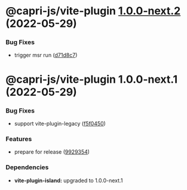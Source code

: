 # @capri-js/vite-plugin [1.0.0-next.2](https://github.com/capri-js/capri/compare/@capri-js/vite-plugin@1.0.0-next.1...@capri-js/vite-plugin@1.0.0-next.2) (2022-05-29)


### Bug Fixes

* trigger msr run ([d71d8c7](https://github.com/capri-js/capri/commit/d71d8c75bf960cfab527d4117dd4eb4d35f72996))

# @capri-js/vite-plugin 1.0.0-next.1 (2022-05-29)


### Bug Fixes

* support vite-plugin-legacy ([f5f0450](https://github.com/capri-js/capri/commit/f5f045073cc61ec684aa5615afd62c9dc59aecf3))


### Features

* prepare for release ([9929354](https://github.com/capri-js/capri/commit/9929354de8f7f4b732dfe66fb1ca9e165bc53deb))





### Dependencies

* **vite-plugin-island:** upgraded to 1.0.0-next.1
